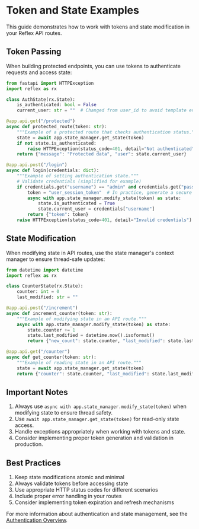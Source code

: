 # Token and State Examples

This guide demonstrates how to work with tokens and state modification in your Reflex API routes.

## Token Passing

When building protected endpoints, you can use tokens to authenticate requests and access state:

```python
from fastapi import HTTPException
import reflex as rx

class AuthState(rx.State):
    is_authenticated: bool = False
    current_user: str = ""  # Changed from user_id to avoid template evaluation

@app.api.get("/protected")
async def protected_route(token: str):
    """Example of a protected route that checks authentication status."""
    state = await app.state_manager.get_state(token)
    if not state.is_authenticated:
        raise HTTPException(status_code=401, detail="Not authenticated")
    return {"message": "Protected data", "user": state.current_user}

@app.api.post("/login")
async def login(credentials: dict):
    """Example of setting authentication state."""
    # Validate credentials (simplified for example)
    if credentials.get("username") == "admin" and credentials.get("password") == "password":
        token = "user_session_token"  # In practice, generate a secure token
        async with app.state_manager.modify_state(token) as state:
            state.is_authenticated = True
            state.current_user = credentials["username"]
        return {"token": token}
    raise HTTPException(status_code=401, detail="Invalid credentials")
```

## State Modification

When modifying state in API routes, use the state manager's context manager to ensure thread-safe updates:

```python
from datetime import datetime
import reflex as rx

class CounterState(rx.State):
    counter: int = 0
    last_modified: str = ""

@app.api.post("/increment")
async def increment_counter(token: str):
    """Example of modifying state in an API route."""
    async with app.state_manager.modify_state(token) as state:
        state.counter += 1
        state.last_modified = datetime.now().isoformat()
        return {"new_count": state.counter, "last_modified": state.last_modified}

@app.api.get("/counter")
async def get_counter(token: str):
    """Example of reading state in an API route."""
    state = await app.state_manager.get_state(token)
    return {"counter": state.counter, "last_modified": state.last_modified}
```

## Important Notes

1. Always use `async with app.state_manager.modify_state(token)` when modifying state to ensure thread safety.
2. Use `await app.state_manager.get_state(token)` for read-only state access.
3. Handle exceptions appropriately when working with tokens and state.
4. Consider implementing proper token generation and validation in production.

## Best Practices

1. Keep state modifications atomic and minimal
2. Always validate tokens before accessing state
3. Use appropriate HTTP status codes for different scenarios
4. Include proper error handling in your routes
5. Consider implementing token expiration and refresh mechanisms

For more information about authentication and state management, see the [Authentication Overview](../authentication/authentication_overview.md).
